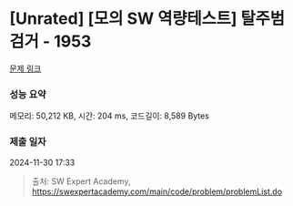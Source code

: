 # [Unrated] [모의 SW 역량테스트] 탈주범 검거 - 1953 

[문제 링크](https://swexpertacademy.com/main/code/problem/problemDetail.do?contestProbId=AV5PpLlKAQ4DFAUq) 

### 성능 요약

메모리: 50,212 KB, 시간: 204 ms, 코드길이: 8,589 Bytes

### 제출 일자

2024-11-30 17:33



> 출처: SW Expert Academy, https://swexpertacademy.com/main/code/problem/problemList.do